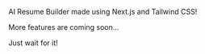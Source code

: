 AI Resume Builder made using Next.js and Tailwind CSS!  

More features are coming soon...  
   
Just wait for it!
  

 
 
 
